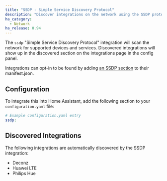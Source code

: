 ```yaml
---
title: "SSDP - Simple Service Discovery Protocol"
description: "Discover integrations on the network using the SSDP protocol."
ha_category:
  - Network
ha_release: 0.94
---
```


The `ssdp` "Simple Service Discovery Protocol" integration will scan the network for supported devices and services. Discovered integrations will show up in the discovered section on the integrations page in the config panel.

Integrations can opt-in to be found by adding [an SSDP section](https://developers.home-assistant.io/docs/en/next/creating_integration_manifest.html#ssdp) to their manifest.json.

## Configuration

To integrate this into Home Assistant, add the following section to your `configuration.yaml` file:

```yaml
# Example configuration.yaml entry
ssdp:
```

## Discovered Integrations

The following integrations are automatically discovered by the SSDP integration:

 - Deconz
 - Huawei LTE
 - Philips Hue
